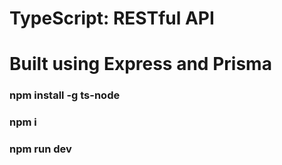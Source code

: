 # TypeScript: RESTful API

# Built using Express and Prisma
### npm install -g ts-node
### npm i
### npm run dev